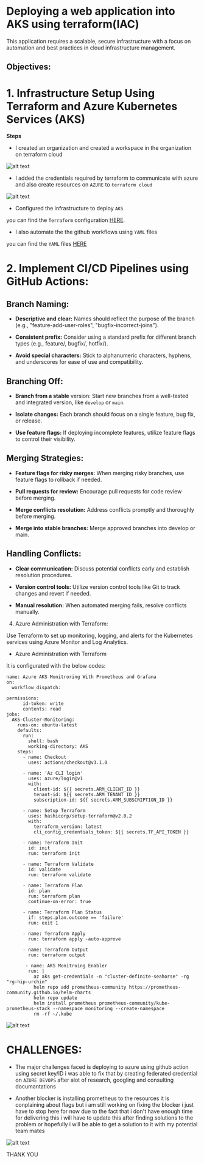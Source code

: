 # Deploying a web application into AKS using terraform(IAC)

This application requires a scalable, secure infrastructure with a focus on automation and best practices in cloud infrastructure management.

## Objectives:

# 1. Infrastructure Setup Using Terraform and Azure Kubernetes Services (AKS)

__Steps__

+ I created an organization and created a workspace in the organization on terraform cloud

![alt text](./Images/1.png)

+ I added the credentials required by terraform to communicate with azure and also create resources on `AZURE` to `terraform cloud`

![alt text](./Images/2.png)

+ Configured the infrastructure to deploy `AKS`

you can find the `Terraform` configuration [HERE](https://github.com/hammedakinwale/AKS-Terraform-Lab).

+ I also automate the the github workflows using `YAML` files

you can find the `YAML` files [HERE](https://github.com/hammedakinwale/AKS-Terraform-Lab/tree/main/.github/workflows)

# 2. Implement CI/CD Pipelines using GitHub Actions:

## Branch Naming:

+ __Descriptive and clear:__ Names should reflect the purpose of the branch (e.g., "feature-add-user-roles", "bugfix-incorrect-joins").

+ __Consistent prefix:__ Consider using a standard prefix for different branch types (e.g., feature/, bugfix/, hotfix/).

+ __Avoid special characters:__ Stick to alphanumeric characters, hyphens, and underscores for ease of use and compatibility.

## Branching Off:

+ __Branch from a stable__ version: Start new branches from a well-tested and integrated version, like `develop` or `main`.

+ __Isolate changes:__ Each branch should focus on a single feature, bug fix, or release.

+ __Use feature flags:__ If deploying incomplete features, utilize feature flags to control their visibility.

## Merging Strategies:

+ __Feature flags for risky merges:__ When merging risky branches, use feature flags to rollback if needed.

+ __Pull requests for review:__ Encourage pull requests for code review before merging.

+ __Merge conflicts resolution:__ Address conflicts promptly and thoroughly before merging.

+ __Merge into stable branches:__ Merge approved branches into develop or main.

## Handling Conflicts:

+ __Clear communication:__ Discuss potential conflicts early and establish resolution procedures.

+ __Version control tools:__ Utilize version control tools like Git to track changes and revert if needed.

+ __Manual resolution:__ When automated merging fails, resolve conflicts manually.

4. Azure Administration with Terraform:

Use Terraform to set up monitoring, logging, and alerts for the Kubernetes services using 
Azure Monitor and Log Analytics.

+ Azure Administration with Terraform

It is configurated with the below codes:

```
name: Azure AKS Monitroring With Prometheus and Grafana
on:
  workflow_dispatch:

permissions:
      id-token: write
      contents: read
jobs: 
  AKS-Cluster-Monitoring:
    runs-on: ubuntu-latest
    defaults:
      run:
        shell: bash
        working-directory: AKS
    steps:
      - name: Checkout
        uses: actions/checkout@v3.1.0
        
      - name: 'Az CLI login'
        uses: azure/login@v1
        with:
          client-id: ${{ secrets.ARM_CLIENT_ID }}
          tenant-id: ${{ secrets.ARM_TENANT_ID }}
          subscription-id: ${{ secrets.ARM_SUBSCRIPTION_ID }}
  
      - name: Setup Terraform
        uses: hashicorp/setup-terraform@v2.0.2
        with:
          terraform_version: latest
          cli_config_credentials_token: ${{ secrets.TF_API_TOKEN }}

      - name: Terraform Init
        id: init
        run: terraform init
      
      - name: Terraform Validate
        id: validate
        run: terraform validate

      - name: Terraform Plan
        id: plan
        run: terraform plan
        continue-on-error: true

      - name: Terraform Plan Status
        if: steps.plan.outcome == 'failure'
        run: exit 1

      - name: Terraform Apply
        run: terraform apply -auto-approve

      - name: Terraform Output
        run: terraform output

       - name: AKS Monitroing Enabler
        run: |
          az aks get-credentials -n "cluster-definite-seahorse" -rg "rg-hip-urchin"
          helm repo add prometheus-community https://prometheus-community.github.io/helm-charts
          helm repo update
          helm install prometheus prometheus-community/kube-prometheus-stack --namespace monitoring --create-namespace
          rm -rf ~/.kube
```

![alt text](./Images/8.png)

# CHALLENGES:

+ The major challenges faced is deploying to azure using github action using secret key/ID i was able to fix that by creating federated credential on `AZURE DEVOPS` after alot of research, googling and consulting documantations 

+ Another blocker is installing prometheus to the resources it is conplaining about flags but i am still working on fixing the blocker i just have to stop here for now due to the fact that i don't have enough time for delivering this i will have to update this after finding solutions to the problem or hopefully i will be able to get a solution to it with my potential team mates

![alt text](./Images/8.png)

THANK YOU
